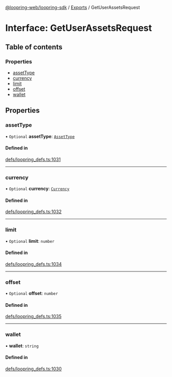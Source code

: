 [@loopring-web/loopring-sdk](../README.md) / [Exports](../modules.md) / GetUserAssetsRequest

# Interface: GetUserAssetsRequest

## Table of contents

### Properties

- [assetType](GetUserAssetsRequest.md#assettype)
- [currency](GetUserAssetsRequest.md#currency)
- [limit](GetUserAssetsRequest.md#limit)
- [offset](GetUserAssetsRequest.md#offset)
- [wallet](GetUserAssetsRequest.md#wallet)

## Properties

### assetType

• `Optional` **assetType**: [`AssetType`](../enums/AssetType.md)

#### Defined in

[defs/loopring_defs.ts:1031](https://github.com/Loopring/loopring_sdk/blob/077bca2/src/defs/loopring_defs.ts#L1031)

___

### currency

• `Optional` **currency**: [`Currency`](../enums/Currency.md)

#### Defined in

[defs/loopring_defs.ts:1032](https://github.com/Loopring/loopring_sdk/blob/077bca2/src/defs/loopring_defs.ts#L1032)

___

### limit

• `Optional` **limit**: `number`

#### Defined in

[defs/loopring_defs.ts:1034](https://github.com/Loopring/loopring_sdk/blob/077bca2/src/defs/loopring_defs.ts#L1034)

___

### offset

• `Optional` **offset**: `number`

#### Defined in

[defs/loopring_defs.ts:1035](https://github.com/Loopring/loopring_sdk/blob/077bca2/src/defs/loopring_defs.ts#L1035)

___

### wallet

• **wallet**: `string`

#### Defined in

[defs/loopring_defs.ts:1030](https://github.com/Loopring/loopring_sdk/blob/077bca2/src/defs/loopring_defs.ts#L1030)

